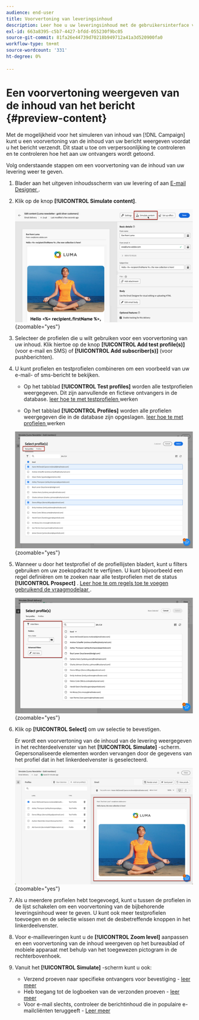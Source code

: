 ```yaml
---
audience: end-user
title: Voorvertoning van leveringsinhoud
description: Leer hoe u uw leveringsinhoud met de gebruikersinterface van het Web van de Campagne voorproef
exl-id: 663a8395-c5b7-4427-bfdd-055230f9bc05
source-git-commit: 81fa26e44739d70218b949712a41a3d520900fa0
workflow-type: tm+mt
source-wordcount: '331'
ht-degree: 0%

---
```



# Een voorvertoning weergeven van de inhoud van het bericht {#preview-content}

Met de mogelijkheid voor het simuleren van inhoud van [!DNL Campaign] kunt u een voorvertoning van de inhoud van uw bericht weergeven voordat u het bericht verzendt. Dit staat u toe om verpersoonlijking te controleren en te controleren hoe het aan uw ontvangers wordt getoond.

Volg onderstaande stappen om een voorvertoning van de inhoud van uw levering weer te geven.

1. Blader aan het uitgeven inhoudsscherm van uw levering of aan [ E-mail Designer ](../email/get-started-email-designer.md).

1. Klik op de knop **[!UICONTROL Simulate content]**.

   ![](assets/simulate-button.png){zoomable="yes"}

1. Selecteer de profielen die u wilt gebruiken voor een voorvertoning van uw inhoud. Klik hiertoe op de knop **[!UICONTROL Add test profile(s)]** (voor e-mail en SMS) of **[!UICONTROL Add subscriber(s)]** (voor pushberichten).

1. U kunt profielen en testprofielen combineren om een voorbeeld van uw e-mail- of sms-bericht te bekijken.

   * Op het tabblad **[!UICONTROL Test profiles]** worden alle testprofielen weergegeven. Dit zijn aanvullende en fictieve ontvangers in de database. [ leer hoe te met testprofielen ](../audience/test-profiles.md) werken

   * Op het tabblad **[!UICONTROL Profiles]** worden alle profielen weergegeven die in de database zijn opgeslagen. [ leer hoe te met profielen ](../audience/about-recipients.md) werken

   ![](assets/simulate-select-profiles.png){zoomable="yes"}

1. Wanneer u door het testprofiel of de profiellijsten bladert, kunt u filters gebruiken om uw zoekopdracht te verfijnen. U kunt bijvoorbeeld een regel definiëren om te zoeken naar alle testprofielen met de status **[!UICONTROL Prospect]** . [ Leer hoe te om regels toe te voegen gebruikend de vraagmodelaar ](../query/query-modeler-overview.md).

   ![](assets/simulate-test-profile-filter.png){zoomable="yes"}

1. Klik op **[!UICONTROL Select]** om uw selectie te bevestigen.

   Er wordt een voorvertoning van de inhoud van de levering weergegeven in het rechterdeelvenster van het **[!UICONTROL Simulate]** -scherm. Gepersonaliseerde elementen worden vervangen door de gegevens van het profiel dat in het linkerdeelvenster is geselecteerd.

   ![](assets/simulate-preview.png){zoomable="yes"}

1. Als u meerdere profielen hebt toegevoegd, kunt u tussen de profielen in de lijst schakelen om een voorvertoning van de bijbehorende leveringsinhoud weer te geven. U kunt ook meer testprofielen toevoegen en de selectie wissen met de desbetreffende knoppen in het linkerdeelvenster.

1. Voor e-mailleveringen kunt u de **[!UICONTROL Zoom level]** aanpassen en een voorvertoning van de inhoud weergeven op het bureaublad of mobiele apparaat met behulp van het toegewezen pictogram in de rechterbovenhoek.

1. Vanuit het **[!UICONTROL Simulate]** -scherm kunt u ook:
   * Verzend proeven naar specifieke ontvangers voor bevestiging - [ leer meer ](test-deliveries.md)
   * Heb toegang tot de logboeken van de verzonden proeven - [ leer meer ](test-deliveries.md#access-test-deliveries)
   * Voor e-mail slechts, controleer de berichtinhoud die in populaire e-mailcliënten teruggeeft - [ Leer meer ](email-rendering.md)



